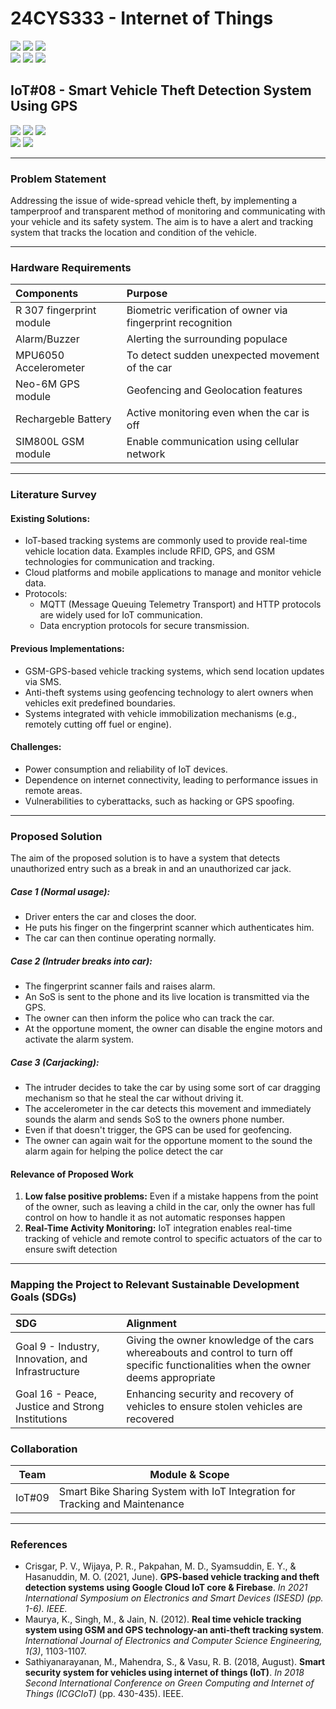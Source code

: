 # 24CYS333 - Internet of Things
![](https://img.shields.io/badge/Batch-22CYS-lightgreen) ![](https://img.shields.io/badge/UG-blue) ![](https://img.shields.io/badge/Subject-IoT-blue)
<br/>
![](https://img.shields.io/badge/Lecture-2-orange) ![](https://img.shields.io/badge/Practical-3-orange) ![](https://img.shields.io/badge/Credits-3-orange) <br/>

## IoT#08 - Smart Vehicle Theft Detection System Using GPS

![](https://img.shields.io/badge/Member-Aadhithya_Sivakumar-gold)  ![](https://img.shields.io/badge/Member-Hamsini_G-gold)  ![](https://img.shields.io/badge/Member-Rahul_Shankar_V-gold) <br/> 
![](https://img.shields.io/badge/SDG-9-darkgreen) ![](https://img.shields.io/badge/SDG-16-darkgreen) <br/>

---
### Problem Statement
Addressing the issue of wide-spread vehicle theft, by implementing a tamperproof and transparent method of monitoring and communicating with your vehicle and its safety system. The aim is to have a alert and tracking system that tracks the location and condition of the vehicle.

---
### Hardware Requirements

| Components               | Purpose                                                                                          |
|:-------------------------|:-------------------------------------------------------------------------------------------------|
| R 307 fingerprint module | Biometric verification of owner via fingerprint recognition |
| Alarm/Buzzer | Alerting the surrounding populace |
| MPU6050 Accelerometer | To detect sudden unexpected movement of the car |
| Neo-6M GPS module | Geofencing and Geolocation features |
| Rechargeble Battery | Active monitoring even when the car is off |
| SIM800L GSM module | Enable communication using cellular network |

---
### Literature Survey  
#### Existing Solutions: 
- IoT-based tracking systems are commonly used to provide real-time vehicle location data. Examples include RFID, GPS, and GSM technologies for communication and tracking. 
- Cloud platforms and mobile applications to manage and monitor vehicle data. 
- Protocols: 
	- MQTT (Message Queuing Telemetry Transport) and HTTP protocols are widely used for IoT communication. 
	- Data encryption protocols for secure transmission. 
#### Previous Implementations:
- GSM-GPS-based vehicle tracking systems, which send location updates via SMS. 
- Anti-theft systems using geofencing technology to alert owners when vehicles exit predefined boundaries. 
- Systems integrated with vehicle immobilization mechanisms (e.g., remotely cutting off fuel or engine). 
#### Challenges:
- Power consumption and reliability of IoT devices. 
- Dependence on internet connectivity, leading to performance issues in remote areas. 
- Vulnerabilities to cyberattacks, such as hacking or GPS spoofing.
---
### Proposed Solution 
The aim of the proposed solution is to have a system that detects unauthorized entry such as a break in and an unauthorized car jack.
##### Case 1 (Normal usage):
* Driver enters the car and closes the door.
* He puts his finger on the fingerprint scanner which authenticates him.
* The car can then continue operating normally.
##### Case 2 (Intruder breaks into car):
* The fingerprint scanner fails and raises alarm.
* An SoS is sent to the phone and its live location is transmitted via the GPS.
* The owner can then inform the police who can track the car.
* At the opportune moment, the owner can disable the engine motors and activate the alarm system.
##### Case 3 (Carjacking):
* The intruder decides to take the car by using some sort of car dragging mechanism so that he steal the car without driving it.
* The accelerometer in the car detects this movement and immediately sounds the alarm and sends SoS to the owners phone number.
* Even if that doesn't trigger, the GPS can be used for geofencing.
* The owner can again wait for the opportune moment to the sound the alarm again for helping the police detect the car

#### Relevance of Proposed Work  
1. **Low false positive problems:** Even if a mistake happens from the point of the owner, such as leaving a child in the car, only the owner has full control on how to handle it as not automatic responses happen 
2. **Real-Time Activity Monitoring:** IoT integration enables real-time tracking of  vehicle and remote control to specific actuators of the car to ensure swift detection
---

### Mapping the Project to Relevant Sustainable Development Goals (SDGs) 
| SDG                                               | Alignment                                                                                                                             |
| :------------------------------------------------ | :------------------------------------------------------------------------------------------------------------------------------------ |
| Goal 9 - Industry, Innovation, and Infrastructure | Giving the owner  knowledge of the cars whereabouts and control to turn off specific functionalities when the owner deems appropriate |
| Goal 16 - Peace, Justice and Strong Institutions  | Enhancing security and recovery of vehicles to ensure stolen vehicles are recovered                                                   |

### Collaboration 
| Team   | Module & Scope                                                              |
| ------ | --------------------------------------------------------------------------- |
| IoT#09 | Smart Bike Sharing System with IoT Integration for Tracking and Maintenance |

---
### References  
- Crisgar, P. V., Wijaya, P. R., Pakpahan, M. D., Syamsuddin, E. Y., & Hasanuddin, M. O. (2021, June). **GPS-based vehicle tracking and theft detection systems using Google Cloud IoT core & Firebase**. _In 2021 International Symposium on Electronics and Smart Devices (ISESD) (pp. 1-6). IEEE._
- Maurya, K., Singh, M., & Jain, N. (2012). **Real time vehicle tracking system using GSM and GPS technology-an anti-theft tracking system**. _International Journal of Electronics and Computer Science Engineering, 1(3)_, 1103-1107.
- Sathiyanarayanan, M., Mahendra, S., & Vasu, R. B. (2018, August). **Smart security system for vehicles using internet of things (IoT)**. _In 2018 Second International Conference on Green Computing and Internet of Things (ICGCIoT)_ (pp. 430-435). IEEE.
